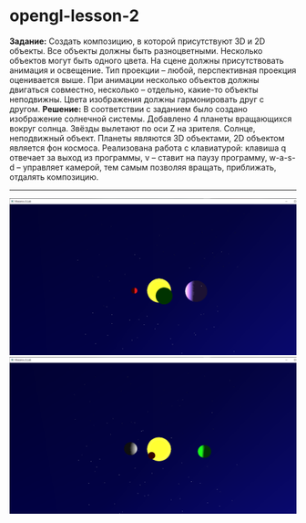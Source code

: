 # opengl-lesson-2
<b>Задание:</b>
Создать композицию, в которой присутствуют 3D и 2D объекты. Все объекты должны быть разноцветными. Несколько объектов могут быть одного цвета. На сцене должны присутствовать анимация и освещение. Тип проекции – любой, перспективная проекция оценивается выше. При анимации несколько объектов должны двигаться совместно, несколько – отдельно, какие-то объекты неподвижны. Цвета изображения должны гармонировать друг с другом.
<b>Решение:</b>
В соответствии с заданием было создано изображение солнечной системы. Добавлено 4 планеты вращающихся вокруг солнца. Звёзды вылетают по оси Z на зрителя. Солнце, неподвижный объект. Планеты являются 3D объектами, 2D объектом является фон космоса. Реализована работа с клавиатурой: клавиша q отвечает за выход из программы, v – ставит на паузу программу, w-a-s-d – управляет камерой, тем самым позволяя вращать, приближать, отдалять композицию.
***
![](https://github.com/RFPanda/opengl-lesson-2/blob/main/assets/img1.png)
![](https://github.com/RFPanda/opengl-lesson-2/blob/main/assets/img2.png)
